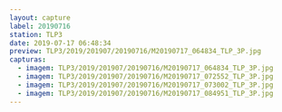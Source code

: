 ```yaml
---
layout: capture
label: 20190716
station: TLP3
date: 2019-07-17 06:48:34
preview: TLP3/2019/201907/20190716/M20190717_064834_TLP_3P.jpg
capturas:
  - imagem: TLP3/2019/201907/20190716/M20190717_064834_TLP_3P.jpg
  - imagem: TLP3/2019/201907/20190716/M20190717_072552_TLP_3P.jpg
  - imagem: TLP3/2019/201907/20190716/M20190717_073002_TLP_3P.jpg
  - imagem: TLP3/2019/201907/20190716/M20190717_084951_TLP_3P.jpg
---
```

